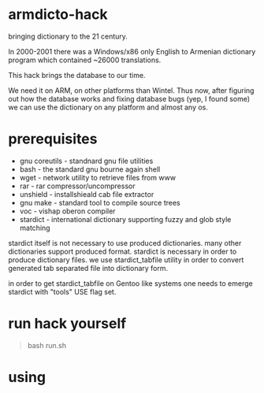 armdicto-hack
=============

bringing dictionary to the 21 century.


In 2000-2001 there was a Windows/x86 only English to Armenian dictionary program which contained ~26000 translations.

This hack brings the database to our time.

We need it on ARM, on other platforms than Wintel. Thus now, after figuring out how the database works and fixing database bugs (yep, I found some) we can use the dictionary on any platform and almost any os.

prerequisites
=============

* gnu coreutils - standnard gnu file utilities
* bash          - the standard gnu bourne again shell
* wget          - network utility to retrieve files from www
* rar           - rar compressor/uncompressor
* unshield      - installshieald cab file extractor
* gnu make      - standard tool to compile source trees
* voc           - vishap oberon compiler
* stardict      - international dictionary supporting fuzzy and glob style matching

stardict itself is not necessary to use produced dictionaries. many other dictionaries support produced format. stardict is necessary in order to produce dictionary files. we use stardict_tabfile utility in order to convert generated tab separated file into dictionary form.

in order to get stardict_tabfile on Gentoo like systems one needs to emerge stardict with "tools" USE flag set.

run hack yourself
=================
>bash run.sh

using
=====



